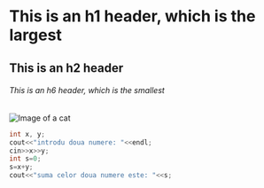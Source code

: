 # This is an h1 header, which is the largest
## This is an h2 header
###### This is an h6 header, which is the smallest

![Image of a cat](https://media.4-paws.org/9/c/9/7/9c97c38666efa11b79d94619cc1db56e8c43d430/Molly_006-2829x1886-2726x1886-1920x1328.jpg)

``` c++
int x, y;
cout<<"introdu doua numere: "<<endl;
cin>>x>>y;
int s=0;
s=x+y;
cout<<"suma celor doua numere este: "<<s;
```
